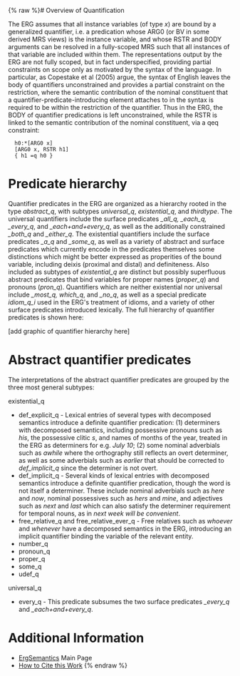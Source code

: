 {% raw %}# Overview of Quantification

The ERG assumes that all instance variables (of type *x*) are bound by a
generalized quantifier, i.e. a predication whose ARG0 (or BV in some
derived MRS views) is the instance variable, and whose RSTR and BODY
arguments can be resolved in a fully-scoped MRS such that all instances
of that variable are included within them. The representations output by
the ERG are not fully scoped, but in fact underspecified, providing
partial constraints on scope only as motivated by the syntax of the
language. In particular, as Copestake et al (2005) argue, the syntax of
English leaves the body of quantifiers unconstrained and provides a
partial constraint on the restriction, where the semantic contribution
of the nominal constituent that a quantifier-predicate-introducing
element attaches to in the syntax is required to be within the
restriction of the quantifier. Thus in the ERG, the BODY of quantifier
predications is left unconstrained, while the RSTR is linked to the
semantic contribution of the nominal constituent, via a qeq constraint:

      h0:*[ARG0 x]
      [ARG0 x, RSTR h1]
      { h1 =q h0 }

# Predicate hierarchy

Quantifier predicates in the ERG are organized as a hierarchy rooted in
the type *abstract\_q*, with subtypes *universal\_q*, *existential\_q*,
and *thirdtype*. The universal quantifiers include the surface
predicates *\_all\_q, \_each\_q, \_every\_q*, and *\_each+and+every\_q*,
as well as the additionally constrained *\_both\_q* and *\_either\_q*.
The existential quantifiers include the surface predicates *\_a\_q* and
*\_some\_q*, as well as a variety of abstract and surface predicates
which currently encode in the predicates themselves some distinctions
which might be better expressed as properities of the bound variable,
including deixis (proximal and distal) and definiteness. Also included
as subtypes of *existential\_q* are distinct but possibly superfluous
abstract predicates that bind variables for proper names (*proper\_q*)
and pronouns (*pron\_q*). Quantifiers which are neither existential nor
universal include *\_most\_q, which\_q*, and *\_no\_q*, as well as a
special predicate *idiom\_q\_i* used in the ERG's treatment of idioms,
and a variety of other surface predicates introduced lexically. The full
hierarchy of quantifier predicates is shown here:

\[add graphic of quantifier hierarchy here\]

# Abstract quantifier predicates

The interpretations of the abstract quantifier predicates are grouped by
the three most general subtypes:

existential\_q

- def\_explicit\_q - Lexical entries of several types with decomposed
semantics introduce a definite quantifier predication: (1)
determiners with decomposed semantics, including possessive pronouns
such as *his*, the possessive clitic *s*, and names of months of the
year, treated in the ERG as determiners for e.g. *July 10*; (2) some
nominal adverbials such as *awhile* where the orthography still
reflects an overt determiner, as well as some adverbials such as
*earlier* that should be corrected to *def\_implicit\_q* since the
determiner is not overt.
- def\_implicit\_q - Several kinds of lexical entries with decomposed
semantics introduce a definite quantifier predication, though the
word is not itself a determiner. These include nominal adverbials
such as *here* and *now*, nominal possessives such as *hers* and
*mine*, and adjectives such as *next* and *last* which can also
satisfy the determiner requirement for temporal nouns, as in *next
week will be convenient*.
- free\_relative\_q and free\_relative\_ever\_q - Free relatives such
as *whoever* and *whenever* have a decomposed semantics in the ERG,
introducing an implicit quantifier binding the variable of the
relevant entity.
- number\_q
- pronoun\_q
- proper\_q
- some\_q
- udef\_q

universal\_q

- every\_q - This predicate subsumes the two surface predicates
*\_every\_q* and *\_each+and+every\_q*.

# Additional Information

- [ErgSemantics](https://blog.inductorsoftware.com/docsproto/erg/ErgSemantics) Main Page
- [How to Cite this Work](https://blog.inductorsoftware.com/docsproto/erg/ErgSemantics_HowToCite)
<update date omitted for speed>{% endraw %}